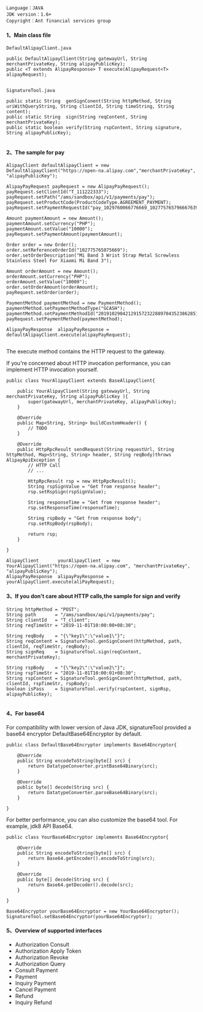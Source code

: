 ```
Language：JAVA  
JDK version：1.6+  
Copyright：Ant financial services group  
```
  
   
#### 1、Main class file  
```
DefaultAlipayClient.java  

public DefaultAlipayClient(String gatewayUrl, String merchantPrivateKey, String alipayPublicKey);  
public <T extends AlipayResponse> T execute(AlipayRequest<T> alipayRequest);  
  
```
  
``` 
SignatureTool.java 

public static String  genSignConent(String httpMethod, String uriWithQueryString, String clientId, String timeString, String content);
public static String  sign(String reqContent, String merchantPrivateKey);  
public static boolean verify(String rspContent, String signature, String alipayPublicKey); 
 
```
  
#### 2、The sample for pay  
  
```
AlipayClient defaultAlipayClient = new DefaultAlipayClient("https://open-na.alipay.com","merchantPrivateKey", "alipayPublicKey");  
  
AlipayPayRequest payRequest = new AlipayPayRequest();  
payRequest.setClientId("T_111222333"); 
payRequest.setPath("/ams/sandbox/api/v1/payments/pay"); 
payRequest.setProductCode(ProductCodeType.AGREEMENT_PAYMENT);  
payRequest.setPaymentRequestId("pay_1029760066776669_102775765796667639");  
  
Amount paymentAmount = new Amount();  
paymentAmount.setCurrency("PHP");  
paymentAmount.setValue("10000");  
payRequest.setPaymentAmount(paymentAmount);  
  
Order order = new Order();  
order.setReferenceOrderId("102775765075669");  
order.setOrderDescription("Mi Band 3 Wrist Strap Metal Screwless Stainless Steel For Xiaomi Mi Band 3");

Amount orderAmount = new Amount();
orderAmount.setCurrency("PHP");
orderAmount.setValue("10000");       
order.setOrderAmount(orderAmount);  
payRequest.setOrder(order);  
  
PaymentMethod paymentMethod = new PaymentMethod();  
paymentMethod.setPaymentMethodType("GCASH");  
paymentMethod.setPaymentMethodId("20191029042129157232288970435238628515579670ClupeQXzXu");  
payRequest.setPaymentMethod(paymentMethod);  
  
AlipayPayResponse  alipayPayResponse = defaultAlipayClient.execute(alipayPayRequest);  
  
```  
  
  
The execute method contains the HTTP request to the gateway. 

If you're concerned about HTTP invocation performance, you can implement HTTP invocation yourself.
 
```
public class YourAlipayClient extends BaseAlipayClient{

    public YourAlipayClient(String gatewayUrl, String merchantPrivateKey, String alipayPublicKey ){
        super(gatewayUrl, merchantPrivateKey, alipayPublicKey);
    }

    @Override
    public Map<String, String> buildCustomHeader() {
        // TODO 
    }

    @Override
    public HttpRpcResult sendRequest(String requestUrl, String httpMethod, Map<String, String> header, String reqBody)throws AlipayApiException {  
        // HTTP Call
        // ...
        
        HttpRpcResult rsp = new HttpRpcResult();
        String rspSignValue = "Get from response header";
        rsp.setRspSign(rspSignValue);
        
        String responseTime = "Get from response header";
        rsp.setResponseTime(responseTime);
        
        String rspBody = "Get from response body";
        rsp.setRspBody(rspBody);
        
        return rsp;
    }
    
}

AlipayClient       yourAlipayClient  = new YourAlipayClient("https://open-na.alipay.com", "merchantPrivateKey", "alipayPublicKey");  
AlipayPayResponse  alipayPayResponse = yourAlipayClient.execute(aliPayRequest);  

```
  
#### 3、If you don't care about HTTP calls,the sample for sign and verify  
```  
String httpMethod = "POST";
String path       = "/ams/sandbox/api/v1/payments/pay";
String clientId   = "T_client";
String reqTimeStr = "2019-11-01T10:00:00+08:30";

String reqBody    = "{\"key1\":\"value1\"}";
String reqContent = SignatureTool.genSignConent(httpMethod, path, clientId, reqTimeStr, reqBody);
String signReq    = SignatureTool.sign(reqContent, merchantPrivateKey);  
  
String rspBody    = "{\"key2\":\"value2\"}";
String rspTimeStr = "2019-11-01T10:00:01+08:30";
String rspContent = SignatureTool.genSignConent(httpMethod, path, clientId, rspTimeStr, rspBody);
boolean isPass    = SignatureTool.verify(rspContent, signRsp, alipayPublicKey);
  
```
  
#### 4、For base64  

For compatibility with lower version of Java JDK, signatureTool provided a base64 encryptor DefaultBase64Encryptor by default. 

```
public class DefaultBase64Encryptor implements Base64Encryptor{

    @Override
    public String encodeToString(byte[] src) {
        return DatatypeConverter.printBase64Binary(src);
    }

    @Override
    public byte[] decode(String src) {
        return DatatypeConverter.parseBase64Binary(src);
    }

}

```  

For better performance, you can also customize the base64 tool. For example, jdk8 API Base64.

  
```
public class YourBase64Encryptor implements Base64Encryptor{

    @Override
    public String encodeToString(byte[] src) {
        return Base64.getEncoder().encodeToString(src);
    }

    @Override
    public byte[] decode(String src) {
        return Base64.getDecoder().decode(src);
    }
    
}

Base64Encryptor yourBase64Encryptor = new YourBase64Encryptor();
SignatureTool.setBase64Encryptor(yourBase64Encryptor);

```


#### 5、Overview of supported interfaces  
* Authorization Consult  
* Authorization Apply Token  
* Authorization Revoke  
* Authorization Query  
* Consult Payment  
* Payment  
* Inquiry Payment
* Cancel Payment
* Refund
* Inquiry Refund  




